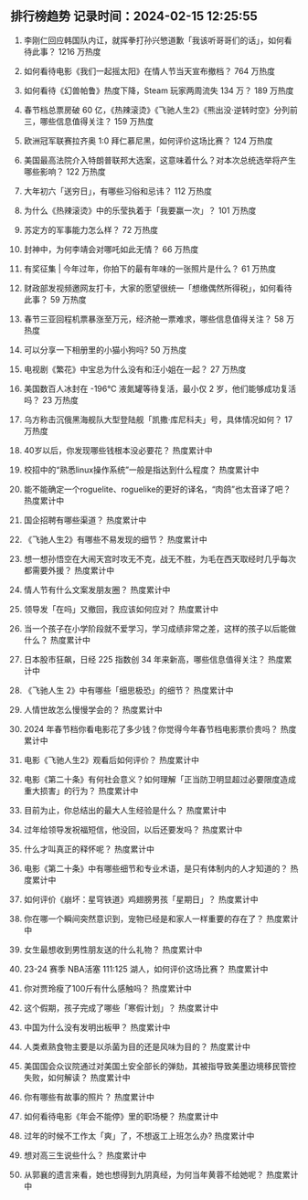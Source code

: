 
## 排行榜趋势 记录时间：2024-02-15 12:25:55
  
  1. 李刚仁回应韩国队内讧，就挥拳打孙兴慜道歉「我该听哥哥们的话」，如何看待此事？ 1216 万热度
    
  2. 如何看待电影《我们一起摇太阳》在情人节当天宣布撤档？ 764 万热度
    
  3. 如何看待《幻兽帕鲁》热度下降，Steam 玩家两周流失 134 万？ 189 万热度
    
  4. 春节档总票房破 60 亿，《热辣滚烫》《飞驰人生2》《熊出没·逆转时空》分列前三，哪些信息值得关注？ 159 万热度
    
  5. 欧洲冠军联赛拉齐奥 1:0 拜仁慕尼黑，如何评价这场比赛？ 124 万热度
    
  6. 美国最高法院介入特朗普联邦大选案，这意味着什么？对本次总统选举将产生哪些影响？ 122 万热度
    
  7. 大年初六「送穷日」，有哪些习俗和忌讳？ 112 万热度
    
  8. 为什么《热辣滚烫》中的乐莹执着于「我要赢一次」？ 101 万热度
    
  9. 苏定方的军事能力怎么样？ 72 万热度
    
  10. 封神中，为何李靖会对哪吒如此无情？ 66 万热度
    
  11. 有奖征集 | 今年过年，你拍下的最有年味的一张照片是什么？ 61 万热度
    
  12. 财政部发视频邀网友打卡，大家的愿望很统一「想缴偶然所得税」，如何看待此事？ 59 万热度
    
  13. 春节三亚回程机票暴涨至万元，经济舱一票难求，哪些信息值得关注？ 58 万热度
    
  14. 可以分享一下相册里的小猫小狗吗? 50 万热度
    
  15. 电视剧《繁花》中宝总为什么没有和汪小姐在一起？ 27 万热度
    
  16. 美国数百人冰封在 -196℃ 液氮罐等待复活，最小仅 2 岁，他们能够成功复活吗？ 23 万热度
    
  17. 乌方称击沉俄黑海舰队大型登陆舰「凯撒·库尼科夫」号，具体情况如何？ 17 万热度
    
  18. 40岁以后，你发现哪些钱根本没必要花？ 热度累计中
    
  19. 校招中的“熟悉linux操作系统”一般是指达到什么程度？ 热度累计中
    
  20. 能不能确定一个roguelite、roguelike的更好的译名，“肉鸽”也太音译了吧？ 热度累计中
    
  21. 国企招聘有哪些渠道？ 热度累计中
    
  22. 《飞驰人生2》有哪些不易发现的细节？ 热度累计中
    
  23. 想一想孙悟空在大闹天宫时攻无不克，战无不胜，为毛在西天取经时几乎每次都需要外援？ 热度累计中
    
  24. 情人节有什么文案发朋友圈？ 热度累计中
    
  25. 领导发「在吗」又撤回，我应该如何应对？ 热度累计中
    
  26. 当一个孩子在小学阶段就不爱学习，学习成绩非常之差，这样的孩子以后能做什么？ 热度累计中
    
  27. 日本股市狂飙，日经 225 指数创 34 年来新高，哪些信息值得关注？ 热度累计中
    
  28. 《飞驰人生 2》中有哪些「细思极恐」的细节？ 热度累计中
    
  29. 人情世故怎么慢慢学会的？ 热度累计中
    
  30. 2024 年春节档你看电影花了多少钱？你觉得今年春节档电影票价贵吗？ 热度累计中
    
  31. 电影《飞驰人生2》观看后如何评价？ 热度累计中
    
  32. 电影《第二十条》有何社会意义？如何理解「正当防卫明显超过必要限度造成重大损害」的行为？ 热度累计中
    
  33. 目前为止，你总结出的最大人生经验是什么？ 热度累计中
    
  34. 过年给领导发祝福短信，他没回，以后还要发吗？ 热度累计中
    
  35. 什么才叫真正的释怀呢？ 热度累计中
    
  36. 电影《第二十条》中有哪些细节和专业术语，是只有体制内的人才知道的？ 热度累计中
    
  37. 如何评价《崩坏：星穹铁道》鸡翅膀男孩「星期日」？ 热度累计中
    
  38. 你在哪一个瞬间突然意识到，宠物已经是和家人一样重要的存在了？ 热度累计中
    
  39. 女生最想收到男性朋友送的什么礼物？ 热度累计中
    
  40. 23-24 赛季 NBA活塞 111:125 湖人，如何评价这场比赛？ 热度累计中
    
  41. 你对贾玲瘦了100斤有什么感触吗？ 热度累计中
    
  42. 这个假期，孩子完成了哪些「寒假计划」？ 热度累计中
    
  43. 中国为什么没有发明出板甲？ 热度累计中
    
  44. 人类煮熟食物主要是以杀菌为目的还是风味为目的？ 热度累计中
    
  45. 美国国会众议院通过对美国土安全部长的弹劾，其被指导致美墨边境移民管控失败，如何解读？ 热度累计中
    
  46. 你有哪些有故事的照片？ 热度累计中
    
  47. 如何看待电影《年会不能停》里的职场梗？ 热度累计中
    
  48. 过年的时候不工作太「爽」了，不想返工上班怎么办? 热度累计中
    
  49. 想对高三生说些什么？ 热度累计中
    
  50. 从郭襄的遗言来看，她也想得到九阴真经，为何当年黄蓉不给她呢？ 热度累计中
    
